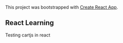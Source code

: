 This project was bootstrapped with [Create React App](https://github.com/facebook/create-react-app).

## React Learning
Testing cartjs in react
